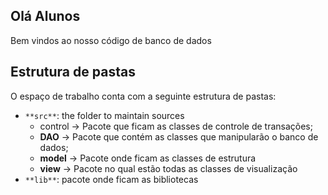## Olá Alunos
Bem vindos ao nosso código de banco de dados

## Estrutura de pastas

O espaço de trabalho conta com a seguinte estrutura de pastas:
- `**src**`: the folder to maintain sources
   * control -> Pacote que ficam as classes de controle de transações;
   * **DAO** -> Pacote que contém as classes que manipularão o banco de dados;
   * **model** -> Pacote onde ficam as classes de estrutura
   * **view** -> Pacote no qual estão todas as classes de visualização
- `**lib**`: pacote onde ficam as bibliotecas
